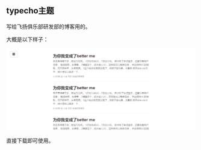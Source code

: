 ## typecho主题


写给飞扬俱乐部研发部的博客用的。

大概是以下样子：

![yes](https://github.com/dsgygb/betterme/blob/master/screenshot.png?raw=true)


直接下载即可使用。
